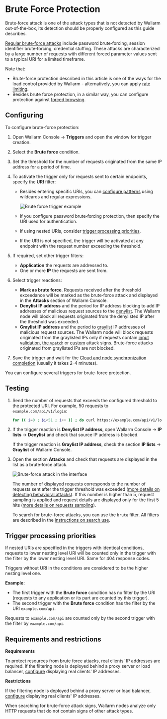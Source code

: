 # Brute Force Protection

Brute‑force attack is one of the attack types that is not detected by Wallarm out-of-the-box, its detection should be properly configured as this guide describes.

[Regular brute‑force attacks](../../attacks-vulns-list.md#brute-force-attack) include password brute‑forcing, session identifier brute‑forcing, credential stuffing. These attacks are characterized by a large number of requests with different forced parameter values sent to a typical URI for a limited timeframe.

Note that:

* Brute-force protection described in this article is one of the ways for the load control provided by Wallarm - alternatively, you can apply [rate limiting](../../user-guides/rules/rate-limiting.md).
* Besides brute force protection, in a similar way, you can configure protection against [forced browsing](protecting-against-forcedbrowsing.md).

## Configuring

To configure brute-force protection:

1. Open Wallarm Console → **Triggers** and open the window for trigger creation.
1. Select the **Brute force** condition.
1. Set the threshold for the number of requests originated from the same IP address for a period of time.
1. To activate the trigger only for requests sent to certain endpoints, specify the **URI** filter:
    
    * Besides entering specific URIs, you can [configure patterns](../../user-guides/rules/add-rule.md) using wildcards and regular expressions.

        ![Brute force trigger example](../../images/user-guides/triggers/trigger-example6.png)

    * If you configure password brute‑forcing protection, then specify the URI used for authentication.
    * If using nested URIs, consider [trigger processing priorities](#trigger-processing-priorities).
    * If the URI is not specified, the trigger will be activated at any endpoint with the request number exceeding the threshold.

1. If required, set other trigger filters:

    * **Application** the requests are addressed to.
    * One or more **IP** the requests are sent from.

1. Select trigger reactions:

    * **Mark as brute force**. Requests received after the threshold exceedance will be marked as the brute‑force attack and displayed in the **Attacks** section of Wallarm Console.
    * **Denylist IP address** and the period for IP address blocking to add IP addresses of malicious request sources to the [denylist](../../user-guides/ip-lists/denylist.md). The Wallarm node will block all requests originated from the denylisted IP after the threshold was exceeded.
    * **Graylist IP address** and the period to [graylist](../../user-guides/ip-lists/graylist.md) IP addresses of malicious request sources. The Wallarm node will block requests originated from the graylisted IPs only if requests contain [input validation](../../about-wallarm/protecting-against-attacks.md#input-validation-attacks), [the `vpatch`](../../user-guides/rules/vpatch-rule.md) or [custom](../../user-guides/rules/regex-rule.md) attack signs. Brute‑force attacks originated from graylisted IPs are not blocked.

1. Save the trigger and wait for the [Cloud and node synchronization completion](../configure-cloud-node-synchronization-en.md) (usually it takes 2-4 minutes).

You can configure several triggers for brute-force protection.

## Testing

1. Send the number of requests that exceeds the configured threshold to the protected URI. For example, 50 requests to `example.com/api/v1/login`:

    ```bash
    for (( i=0 ; $i<51 ; i++ )) ; do curl https://example.com/api/v1/login ; done
    ```
1. If the trigger reaction is **Denylist IP address**, open Wallarm Console → **IP lists** → **Denylist** and check that source IP address is blocked.

    If the trigger reaction is **Graylist IP address**, check the section **IP lists** → **Graylist** of Wallarm Console.
1. Open the section **Attacks** and check that requests are displayed in the list as a brute‑force attack.

    ![Brute-force attack in the interface](../../images/user-guides/events/brute-force-attack.png)

    The number of displayed requests corresponds to the number of requests sent after the trigger threshold was exceeded ([more details on detecting behavioral attacks](../../about-wallarm/protecting-against-attacks.md#behavioral-attacks)). If this number is higher than 5, request sampling is applied and request details are displayed only for the first 5 hits ([more details on requests sampling](../../user-guides/events/analyze-attack.md#sampling-of-hits)).

    To search for brute-force attacks, you can use the `brute` filter. All filters are described in the [instructions on search use](../../user-guides/search-and-filters/use-search.md).

## Trigger processing priorities
            
If nested URIs are specified in the triggers with identical conditions, requests to lower nesting level URI will be counted only in the trigger with the filter by the lower nesting level URI. Same for 404 response codes.

Triggers without URI in the conditions are considered to be the higher nesting level one.

**Example:**

* The first trigger with the **Brute force** condition has no filter by the URI (requests to any application or its part are counted by this trigger).
* The second trigger with the **Brute force** condition has the filter by the URI `example.com/api`.

Requests to `example.com/api` are counted only by the second trigger with the filter by `example.com/api`.

## Requirements and restrictions

**Requirements**

To protect resources from brute force attacks, real clients' IP addresses are required. If the filtering node is deployed behind a proxy server or load balancer, [configure](../using-proxy-or-balancer-en.md) displaying real clients' IP addresses.

**Restrictions**

If the filtering node is deployed behind a proxy server or load balancer, [configure](../using-proxy-or-balancer-en.md) displaying real clients' IP addresses.

When searching for brute‑force attack signs, Wallarm nodes analyze only HTTP requests that do not contain signs of other attack types.
